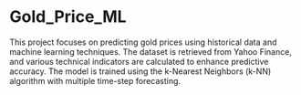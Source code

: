 # Gold_Price_ML
This project focuses on predicting gold prices using historical data and machine learning techniques. The dataset is retrieved from Yahoo Finance, and various technical indicators are calculated to enhance predictive accuracy. The model is trained using the k-Nearest Neighbors (k-NN) algorithm with multiple time-step forecasting.
